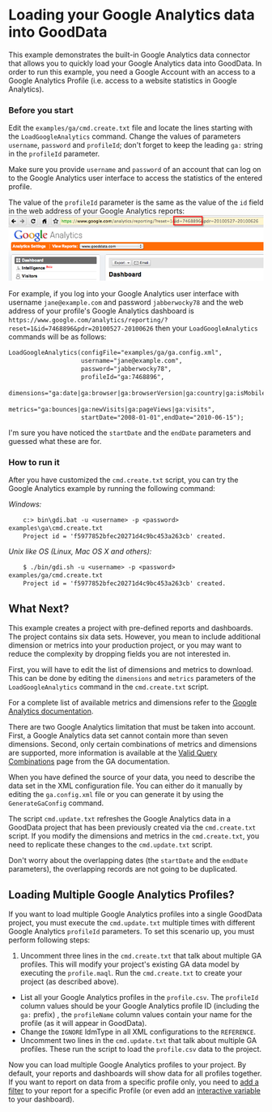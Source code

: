 # Loading your Google Analytics data into GoodData

This example demonstrates the built-in Google Analytics data connector that allows you to quickly load your Google Analytics data into GoodData. In order to run this example, you need a Google Account with an access to a Google Analytics Profile (i.e. access to a website statistics in Google Analytics).

### Before you start

Edit the `examples/ga/cmd.create.txt` file and locate the lines starting with the `LoadGoogleAnalytics` command. Change the values of parameters `username`, `password` and `profileId`; don't forget to keep the leading `ga:` string in the `profileId` parameter.

Make sure you provide `username` and `password` of an account that can log on to the Google Analytics user interface to access the statistics of the entered profile.

The value of the `profileId` parameter is the same as the value of the `id` field in the web address of your Google Analytics reports:
 ![Google Analytics profileId in the web address screenshot](http://github.com/gooddata/GoodData-CL/raw/master/cli-distro/examples/ga/ga_profileId.png "Google Analytics profileId in the web address screenshot")

For example, if you log into your Google Analytics user interface with username `jane@example.com` and password `jabberwocky78` and the web address of your profile's Google Analytics dashboard is `https://www.google.com/analytics/reporting/?reset=1&id=7468896&pdr=20100527-20100626` then your `LoadGoogleAnalytics` commands will be as follows:

    LoadGoogleAnalytics(configFile="examples/ga/ga.config.xml",
                        username="jane@example.com",
                        password="jabberwocky78",
                        profileId="ga:7468896",
                        dimensions="ga:date|ga:browser|ga:browserVersion|ga:country|ga:isMobile",
                        metrics="ga:bounces|ga:newVisits|ga:pageViews|ga:visits",
                        startDate="2008-01-01",endDate="2010-06-15");

I'm sure you have noticed the `startDate` and the `endDate` parameters and guessed what these are for.

### How to run it

After you have customized the `cmd.create.txt` script, you can try the Google Analytics example by running the following command:

_Windows:_

        c:> bin\gdi.bat -u <username> -p <password> examples\ga\cmd.create.txt
        Project id = 'f5977852bfec20271d4c9bc453a263cb' created.


_Unix like OS (Linux, Mac OS X and others):_

        $ ./bin/gdi.sh -u <username> -p <password> examples/ga/cmd.create.txt
        Project id = 'f5977852bfec20271d4c9bc453a263cb' created.


## What Next?

This example creates a project with pre-defined reports and dashboards. The project contains six data sets. However, you mean to include additional dimension or metrics into your production project, or you may want to reduce the complexity by dropping fields you are not interested in.

First, you will have to edit the list of dimensions and metrics to download. This can be done by editing the `dimensions` and `metrics` parameters of the `LoadGoogleAnalytics` command in the `cmd.create.txt` script.

For a complete list of available metrics and dimensions refer to the [Google Analytics documentation](http://code.google.com/apis/analytics/docs/gdata/gdataReferenceDimensionsMetrics.html).

There are two Google Analytics limitation that must be taken into account. First, a Google Analytics data set cannot contain more than seven dimensions. Second, only certain combinations of metrics and dimensions are supported, more information is available at the [Valid Query Combinations](http://code.google.com/apis/analytics/docs/gdata/gdataReferenceValidCombos.html) page from the GA documentation.

When you have defined the source of your data, you need to describe the data set in the XML configuration file. You can either do it manually by editing the `ga.config.xml` file or you can generate it by using the `GenerateGaConfig` command.

The script `cmd.update.txt` refreshes the Google Analytics data in a GoodData project that has been previously created via the `cmd.create.txt` script. If you modify the dimensions and metrics in the `cmd.create.txt`, you need to replicate these changes to the `cmd.update.txt` script.

Don't worry about the overlapping dates (the `startDate` and the `endDate` parameters), the overlapping records are not going to be duplicated.

## Loading Multiple Google Analytics Profiles?

If you want to load multiple Google Analytics profiles into a single GoodData project, you must execute the `cmd.update.txt` multiple times with different Google Analytics `profileId` parameters. To set this scenario up, you must perform following steps:

1. Uncomment three lines in the `cmd.create.txt` that talk about multiple GA profiles. This will modify your project's existing GA data model by executing the `profile.maql`. Run the `cmd.create.txt` to create your project (as described above).
* List all your Google Analytics profiles in the `profile.csv`. The `profileId` column values should be your Google Analytics profile ID (including the `ga:` prefix) , the `profileName` column values contain your name for the profile (as it will appear in GoodData).
* Change the `IGNORE` ldmType in all XML configurations to the `REFERENCE`.
* Uncomment two lines in the `cmd.update.txt` that talk about multiple GA profiles. These run the script to load the `profile.csv` data to the project.

Now you can load multiple Google Analytics profiles to your project. By default, your reports and dashboards will show data for all profiles together. If you want to report on data from a specific profile only, you need to [add a filter](https://secure.gooddata.com/docs/html/reference.guide.createreports.filters.html) to your report for a specific Profile (or even add an [interactive variable](https://secure.gooddata.com/docs/html/reference.guide.dashboard.filters.html) to your dashboard).